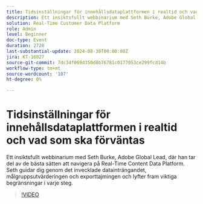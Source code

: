 ```yaml
---
title: Tidsinställningar för innehållsdataplattformen i realtid och vad som ska förväntas
description: Ett insiktsfullt webbinarium med Seth Burke, Adobe Global Lead, där han tar sig an de bästa sätten att navigera i Real-Time Content Data Platform (RTCDP). Seth guidar dig genom det invecklade datainträngandet, målgruppsutvärderingen och exporttajmingen och lyfter fram viktiga begränsningar i varje steg.
solution: Real-Time Customer Data Platform
role: Admin
level: Beginner
doc-type: Event
duration: 2728
last-substantial-update: 2024-08-30T00:00:00Z
jira: KT-16027
source-git-commit: 7dc34f069d350d8b76781c0177053ce299fcd14b
workflow-type: tm+mt
source-wordcount: '107'
ht-degree: 0%

---
```



# Tidsinställningar för innehållsdataplattformen i realtid och vad som ska förväntas

Ett insiktsfullt webbinarium med Seth Burke, Adobe Global Lead, där han tar del av de bästa sätten att navigera på Real-Time Content Data Platform. Seth guidar dig genom det invecklade datainträngandet, målgruppsutvärderingen och exporttajmingen och lyfter fram viktiga begränsningar i varje steg.

>[!VIDEO](https://video.tv.adobe.com/v/3432992/?learn=on)
